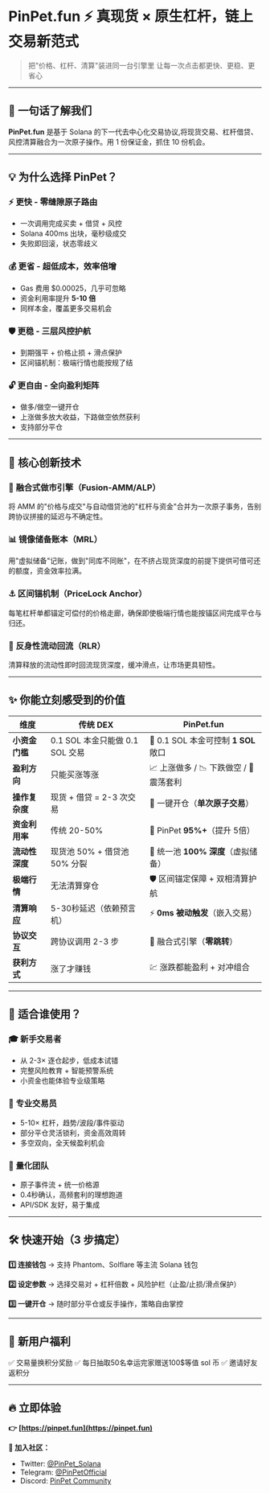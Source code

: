 # PinPet.fun ⚡ 真现货 × 原生杠杆，链上交易新范式

> 把"价格、杠杆、清算"装进同一台引擎里
> 让每一次点击都更快、更稳、更省心

---

## 🎯 一句话了解我们

**PinPet.fun** 是基于 Solana 的下一代去中心化交易协议,将现货交易、杠杆借贷、风控清算融合为一次原子操作。用 1 份保证金，抓住 10 份机会。

---

## 💡 为什么选择 PinPet？

### ⚡ **更快** - 零缝隙原子路由
- 一次调用完成买卖 + 借贷 + 风控
- Solana 400ms 出块，毫秒级成交
- 失败即回滚，状态零歧义

### 💰 **更省** - 超低成本，效率倍增
- Gas 费用 $0.00025，几乎可忽略
- 资金利用率提升 **5-10 倍**
- 同样本金，覆盖更多交易机会

### 🛡️ **更稳** - 三层风控护航
- 到期强平 + 价格止损 + 滑点保护
- 区间锚机制：极端行情也能按规了结

### 🔓 **更自由** - 全向盈利矩阵
- 做多/做空一键开仓
- 上涨做多放大收益，下路做空依然获利
- 支持部分平仓

---

## 🚀 核心创新技术

### 🔧 **融合式做市引擎**（Fusion-AMM/ALP）
将 AMM 的"价格与成交"与自动借贷池的"杠杆与资金"合并为一次原子事务，告别跨协议拼接的延迟与不确定性。

### 📊 **镜像储备账本**（MRL）
用"虚拟储备"记账，做到"同库不同账"，在不挤占现货深度的前提下提供可借可还的额度，资金效率拉满。

### ⚓ **区间锚机制**（PriceLock Anchor）
每笔杠杆单都锚定可偿付的价格走廊，确保即使极端行情也能按锚区间完成平仓与归还。

### 🔄 **反身性流动回流**（RLR）
清算释放的流动性即时回流现货深度，缓冲滑点，让市场更具韧性。

---

## ✨ 你能立刻感受到的价值

| 维度 | 传统 DEX | PinPet.fun |
|-----|---------|-----------|
| **小资金门槛** | 0.1 SOL 本金只能做 0.1 SOL 交易 | 🎁 0.1 SOL 本金可控制 **1 SOL** 敞口 |
| **盈利方向** | 只能买涨等涨 | 📈 上涨做多 / 📉 下跌做空 / 🌊 震荡套利 |
| **操作复杂度** | 现货 + 借贷 = 2-3 次交易 | 🎯 一键开仓（**单次原子交易**） |
| **资金利用率** | 传统 20-50% | 🚀 PinPet **95%+**（提升 5倍） |
| **流动性深度** | 现货池 50% + 借贷池 50% 分裂 | 🌊 统一池 **100% 深度**（虚拟储备） |
| **极端行情** | 无法清算穿仓 | 🛡️ 区间锚定保障 + 双相清算护航 |
| **清算响应** | 5-30秒延迟（依赖预言机） | ⚡ **0ms 被动触发**（嵌入交易） |
| **协议交互** | 跨协议调用 2-3 步 | 🔗 融合式引擎（**零跳转**） |
| **获利方式** | 涨了才赚钱 | 💹 涨跌都能盈利 + 对冲组合 |


---

## 🎯 适合谁使用？

### 🎓 **新手交易者**
- 从 2-3× 逐仓起步，低成本试错
- 完整风险教育 + 智能预警系统
- 小资金也能体验专业级策略

### 💼 **专业交易员**
- 5-10× 杠杆，趋势/波段/事件驱动
- 部分平仓灵活锁利，资金高效周转
- 多空双向，全天候盈利机会

### 🤖 **量化团队**
- 原子事件流 + 统一价格源
- 0.4秒确认，高频套利的理想跑道
- API/SDK 友好，易于集成

---

## 🛠️ 快速开始（3 步搞定）

**1️⃣ 连接钱包**
→ 支持 Phantom、Solflare 等主流 Solana 钱包

**2️⃣ 设定参数**
→ 选择交易对 + 杠杆倍数 + 风险护栏（止盈/止损/滑点保护）

**3️⃣ 一键开仓**
→ 随时部分平仓或反手操作，策略自由掌控

---

## 🎁 新用户福利

✅ 交易量换积分奖励
✅ 每日抽取50名幸运完家赠送100$等值 sol 币
✅ 邀请好友返积分

---

## 🔥 立即体验

**👉 [https://pinpet.fun](https://pinpet.fun)**

**📱 加入社区：**
- Twitter: [@PinPet_Solana](https://twitter.com/PinPet_Solana)
- Telegram: [@PinPetOfficial](https://t.me/PinPetOfficial)
- Discord: [PinPet Community](https://discord.gg/pinpet)
